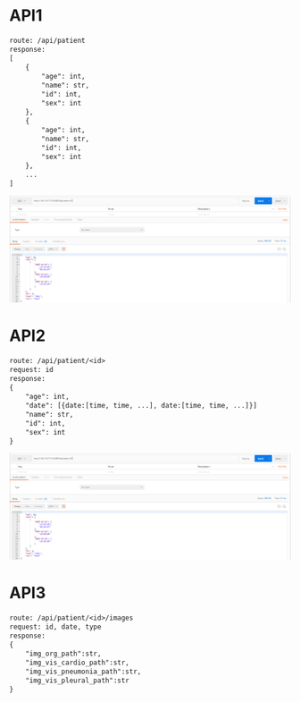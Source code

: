# API1

```
route: /api/patient
response:
[
    {
        "age": int,
        "name": str,
        "id": int,
        "sex": int
    },
    {
        "age": int,
        "name": str,
        "id": int,
        "sex": int
    },
    ...
]
```

![Postman測試](API2_test.png)

# API2

```
route: /api/patient/<id>
request: id
response:
{
    "age": int,
    "date": [{date:[time, time, ...], date:[time, time, ...]}]
    "name": str,
    "id": int,
    "sex": int
}
```

![Postman測試](API2_test.png)

# API3

```
route: /api/patient/<id>/images
request: id, date, type
response:
{
    "img_org_path":str,
    "img_vis_cardio_path":str,
    "img_vis_pneumonia_path":str,
    "img_vis_pleural_path":str
}
```

<!--![Postman測試](API1_test.png)-->
